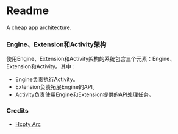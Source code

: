 # Readme
A cheap app architecture.

### Engine、Extension和Activity架构

使用Engine、Extension和Activity架构的系统包含三个元素：Engine、Extension和Activity。其中：
- Engine负责执行Activity。
- Extension负责拓展Engine的API。
- Activity负责使用Engine和Extension提供的API处理任务。

### Credits
- [Hcpty Arc](https://github.com/hcpty/arc)
